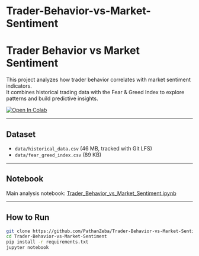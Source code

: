 # Trader-Behavior-vs-Market-Sentiment

# Trader Behavior vs Market Sentiment

This project analyzes how trader behavior correlates with market sentiment indicators.  
It combines historical trading data with the Fear & Greed Index to explore patterns and build predictive insights.

[![Open In Colab](https://colab.research.google.com/assets/colab-badge.svg)](https://colab.research.google.com/github/PathanZeba/Trader-Behavior-vs-Market-Sentiment/blob/main/notebook_1.ipynb)




---

##  Dataset
- `data/historical_data.csv` (46 MB, tracked with Git LFS)  
- `data/fear_greed_index.csv` (89 KB)  

---

##  Notebook
Main analysis notebook: [Trader_Behavior_vs_Market_Sentiment.ipynb](https://github.com/PathanZeba/Trader-Behavior-vs-Market-Sentiment/blob/main/Trader_Behavior_vs_Market_Sentiment.ipynb)

---

##  How to Run
```bash
git clone https://github.com/PathanZeba/Trader-Behavior-vs-Market-Sentiment.git
cd Trader-Behavior-vs-Market-Sentiment
pip install -r requirements.txt
jupyter notebook

